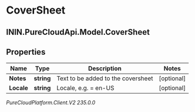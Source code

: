 # CoverSheet

## ININ.PureCloudApi.Model.CoverSheet

## Properties

|Name | Type | Description | Notes|
|------------ | ------------- | ------------- | -------------|
| **Notes** | **string** | Text to be added to the coversheet | [optional] |
| **Locale** | **string** | Locale, e.g. &#x3D; en-US | [optional] |



_PureCloudPlatform.Client.V2 235.0.0_
